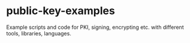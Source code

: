 # public-key-examples
Example scripts and code for PKI, signing, encrypting etc. with different tools, libraries, languages.
